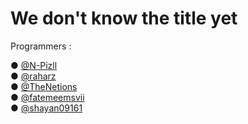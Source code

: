 <h1>We don't know the title yet</h1>

Programmers :

● [@N-Pizll](https://www.github.com/N-Pizll)
<br>
● [@raharz](https://www.github.com/raharz)
<br>
● [@TheNetions](https://www.github.com/TheNetions)
<br>
● [@fatemeemsvii](https://www.github.com/fatemeemsvii)
<br>
● [@shayan09161](https://www.github.com/shayan09161)

